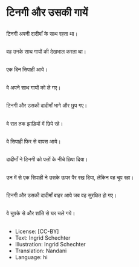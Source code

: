 # टिनगी और उसकी गायें

##
टिनगी अपनी दादीमाँ के साथ रहता था।

##
वह उनके साथ गायों की देखभाल करता था।

##
एक दिन सिपाही आये।

##
वे अपने साथ गायों को ले गए।

##
टिनगी और उसकी दादीमाँ भागे और छुप गए।

##
वे रात तक झाड़ियों में छिपे रहे।

##
वे सिपाही फिर से वापस आये।

##
दादीमाँ ने टिनगी को पत्तों के नीचे छिपा दिया।

##
उन में से एक सिपाही ने उसके ऊपर पैर रख दिया, लेकिन वह चुप रहा।

##
टिनगी और उसकी दादीमाँ बाहर आये जब वह सुरक्षित हो गए।

##
वे चुपके से और शांति से घर चले गये।

##
* License: [CC-BY]
* Text: Ingrid Schechter
* Illustration: Ingrid Schechter
* Translation: Nandani
* Language: hi
